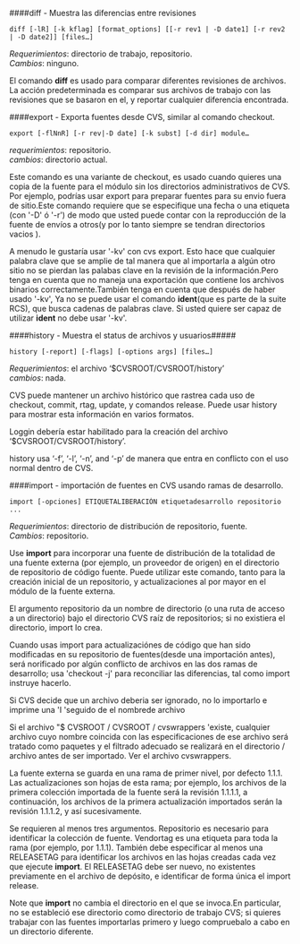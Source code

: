 ####diff - Muestra las diferencias entre revisiones

	diff [-lR] [-k kflag] [format_options] [[-r rev1 | -D date1] [-r rev2 | -D date2]] [files…]
*Requerimientos*: directorio de trabajo, repositorio.  
*Cambios*: ninguno.

El comando **diff** es usado para comparar diferentes revisiones de archivos. La acción predeterminada es comparar sus archivos de trabajo con las revisiones que se basaron en el, y reportar cualquier diferencia encontrada.

####export - Exporta fuentes desde CVS, similar al comando checkout.

	export [-flNnR] [-r rev|-D date] [-k subst] [-d dir] module…
*requerimientos*: repositorio.  
*cambios*: directorio actual.

Este comando es una variante de checkout, es usado cuando quieres una copia de la fuente para el módulo sin los directorios administrativos de CVS. Por ejemplo, podrías usar export para preparar fuentes para su envio fuera de sitio.Este comando requiere que se especifique una fecha o una etiqueta (con '-D' ó '-r') de modo que usted puede contar con la reproducción de la fuente de envíos a otros(y por lo tanto siempre se tendran directorios vacios ).

A menudo le gustaría usar '-kv' con cvs export. Esto hace que cualquier palabra clave que se amplie de tal manera que al importarla a algún otro sitio no se pierdan las palabas clave en la revisión de la información.Pero tenga en cuenta que no maneja una exportación que contiene los archivos binarios correctamente.También tenga en cuenta que después de haber usado '-kv', Ya no se puede usar el comando **ident**(que es parte de la suite RCS), que busca cadenas de palabras clave. Si usted quiere ser capaz de utilizar **ident** no debe usar '-kv'.

####history - Muestra el status de archivos y usuarios#####

	history [-report] [-flags] [-options args] [files…]


*Requerimientos*: el archivo ‘$CVSROOT/CVSROOT/history’  
*cambios*: nada.

CVS puede mantener un archivo histórico que rastrea cada uso de checkout, commit, rtag, update, y comandos release. Puede usar history para mostrar esta información en varios formatos.

Loggin debería estar habilitado para la creación del archivo ‘$CVSROOT/CVSROOT/history’.

history usa ‘-f’, ‘-l’, ‘-n’, and ‘-p’ de manera que entra en conflicto con el uso normal dentro de CVS.

####import - importación de fuentes en CVS usando ramas de desarrollo.   	

	import [-opciones] ETIQUETALIBERACIÓN etiquetadesarrollo repositorio ...  

*Requerimientos*: directorio de distribución de repositorio, fuente.   
*Cambios*: repositorio.

Use **import** para incorporar una fuente de distribución de la totalidad de una fuente externa (por ejemplo, un proveedor de origen) en el directorio de repositorio de código fuente. Puede utilizar este comando, tanto para la creación inicial de un repositorio, y actualizaciones al por mayor en el módulo de la fuente externa.

El argumento repositorio da un nombre de directorio (o una ruta de acceso a un directorio) bajo el  directorio CVS raíz de repositorios; si no existiera el directorio, import lo crea.

Cuando usas import para actualizaciónes de código que han sido modificadas en su repositorio de fuentes(desde una importación antes), será norificado por algún conflicto de archivos en las dos ramas de desarrollo; usa 'checkout -j' para reconciliar las diferencias, tal como import instruye hacerlo. 

Si CVS decide que un archivo deberia ser ignorado, no lo importarlo e imprime una 'I 'seguido de el nombrede archivo

Si el archivo "$ CVSROOT / CVSROOT / cvswrappers 'existe, cualquier archivo cuyo nombre coincida con las especificaciones de ese archivo será tratado como paquetes y el filtrado adecuado se realizará en el directorio / archivo antes de ser importado. Ver el archivo cvswrappers.

La fuente externa se guarda en una rama de primer nivel, por defecto 1.1.1. Las actualizaciones son hojas de esta rama; por ejemplo, los archivos de la primera colección importada de la fuente será la revisión 1.1.1.1, a continuación, los archivos de la primera actualización importados serán la revisión 1.1.1.2, y así sucesivamente.

Se requieren al menos tres argumentos. Repositorio es necesario para identificar la colección de fuente. Vendortag es una etiqueta para toda la rama (por ejemplo, por 1.1.1). También debe especificar al menos una RELEASETAG para identificar los archivos en las hojas creadas cada vez que ejecute **import**. El RELEASETAG debe ser nuevo, no existentes previamente en el archivo de depósito, e identificar de forma única el import release.

Note que **import** no cambia el directorio en el que se invoca.En particular, no se estableció ese directorio como  directorio de trabajo CVS; si quieres trabajar con las fuentes importarlas primero y luego compruebalo a cabo en un directorio diferente.



